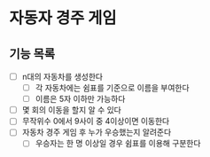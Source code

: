 # 자동자 경주 게임

## 기능 목록

- [ ] n대의 자동차를 생성한다
  - [ ] 각 자동차에는 쉼표를 기준으로 이름을 부여한다
  - [ ] 이름은 5자 이하만 가능하다
- [ ] 몇 회의 이동을 할지 알 수 있다
- [ ] 무작위수 0에서 9사이 중 4이상이면 이동한다
- [ ] 자동차 경주 게임 후 누가 우승했는지 알려준다
  - [ ] 우승자는 한 명 이상일 경우 쉼표를 이용해 구분한다